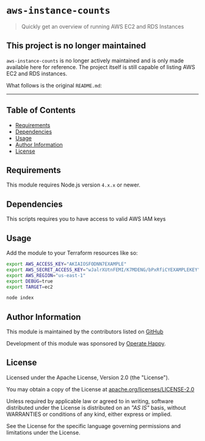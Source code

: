 # `aws-instance-counts`

> Quickly get an overview of running AWS EC2 and RDS Instances

## This project is no longer maintained

`aws-instance-counts` is no longer actively maintained and is only made available here for reference. The project itself is still capable of listing AWS EC2 and RDS instances.

What follows is the original `README.md`:

---

## Table of Contents

- [Requirements](#requirements)
- [Dependencies](#dependencies)
- [Usage](#usage)
- [Author Information](#author-information)
- [License](#license)

## Requirements

This module requires Node.js version `4.x.x` or newer.

## Dependencies

This scripts requires you to have access to valid AWS IAM keys

## Usage

Add the module to your Terraform resources like so:

```sh
export AWS_ACCESS_KEY="AKIAIOSFODNN7EXAMPLE"
export AWS_SECRET_ACCESS_KEY="wJalrXUtnFEMI/K7MDENG/bPxRfiCYEXAMPLEKEY"
export AWS_REGION="us-east-1"
export DEBUG=true
export TARGET=ec2

node index
```

## Author Information

This module is maintained by the contributors listed on [GitHub](https://github.com/operatehappy/node-link-git-hooks/graphs/contributors)

Development of this module was sponsored by [Operate Happy](https://github.com/operatehappy).

## License

Licensed under the Apache License, Version 2.0 (the "License").

You may obtain a copy of the License at [apache.org/licenses/LICENSE-2.0](http://www.apache.org/licenses/LICENSE-2.0)

Unless required by applicable law or agreed to in writing, software distributed under the License is distributed on an _"AS IS"_ basis, without WARRANTIES or conditions of any kind, either express or implied.

See the License for the specific language governing permissions and limitations under the License.